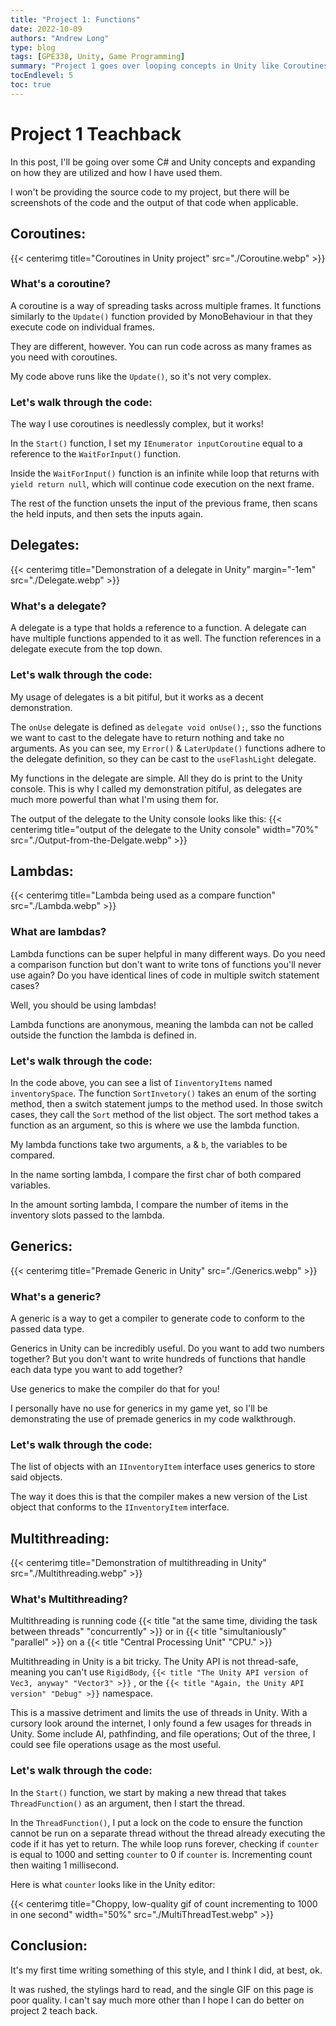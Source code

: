 ```yaml
---
title: "Project 1: Functions"
date: 2022-10-09
authors: "Andrew Long"
type: blog
tags: [GPE338, Unity, Game Programming]
summary: "Project 1 goes over looping concepts in Unity like Coroutines, Delegates, and Multithreading..."
tocEndlevel: 5
toc: true
---
```


# Project 1 Teachback
In this post, I'll be going over some C# and Unity concepts and expanding on how they are utilized and how I have used them.

I won't be providing the source code to my project, but there will be screenshots of the code and the output of that code when applicable.

## Coroutines:
{{< centerimg title="Coroutines in Unity project" src="./Coroutine.webp" >}}

### What's a coroutine?

A coroutine is a way of spreading tasks across multiple frames. It functions similarly to the `Update()` function provided by MonoBehaviour in that they execute code on individual frames.

They are different, however. You can run code across as many frames as you need with coroutines.

My code above runs like the `Update()`, so it's not very complex.

### Let's walk through the code:

The way I use coroutines is needlessly complex, but it works!

In the `Start()` function, I set my `IEnumerator inputCoroutine` equal to a reference to the `WaitForInput()` function.

Inside the `WaitForInput()` function is an infinite while loop that returns with `yield return null`, which will continue code execution on the next frame.

The rest of the function unsets the input of the previous frame, then scans the held inputs, and then sets the inputs again.

## Delegates:
{{< centerimg title="Demonstration of a delegate in Unity" margin="-1em" src="./Delegate.webp" >}}

### What's a delegate?
A delegate is a type that holds a reference to a function. A delegate can have multiple functions appended to it as well. The function references in a delegate execute from the top down.

### Let's walk through the code:
My usage of delegates is a bit pitiful, but it works as a decent demonstration.

The `onUse` delegate is defined as `delegate void onUse();`, sso the functions we want to cast to the delegate have to return nothing and take no arguments. As you can see, my `Error()` & `LaterUpdate()` functions adhere to the delegate definition, so they can be cast to the `useFlashLight` delegate.

My functions in the delegate are simple. All they do is print to the Unity console. This is why I called my demonstration pitiful, as delegates are much more powerful than what I'm using them for.

The output of the delegate to the Unity console looks like this:
{{< centerimg title="output of the delegate to the Unity console" width="70%" src="./Output-from-the-Delgate.webp" >}}

## Lambdas:
{{< centerimg title="Lambda being used as a compare function" src="./Lambda.webp" >}}

### What are lambdas?
Lambda functions can be super helpful in many different ways. Do you need a comparison function but don't want to write tons of functions you'll never use again? Do you have identical lines of code in multiple switch statement cases?

Well, you should be using lambdas!

Lambda functions are anonymous, meaning the lambda can not be called outside the function the lambda is defined in.

### Let's walk through the code:
In the code above, you can see a list of `IinventoryItems` named `inventorySpace`. The function `SortInvetory()` takes an enum of the sorting method, then a switch statement jumps to the method used. In those switch cases, they call the `Sort` method of the list object. The sort method takes a function as an argument, so this is where we use the lambda function.

My lambda functions take two arguments, `a` & `b`, the variables to be compared.

In the name sorting lambda, I compare the first char of both compared variables.

In the amount sorting lambda, I compare the number of items in the inventory slots passed to the lambda.

## Generics:
{{< centerimg title="Premade Generic in Unity" src="./Generics.webp" >}}

### What's a generic?
A generic is a way to get a compiler to generate code to conform to the passed data type.

Generics in Unity can be incredibly useful. Do you want to add two numbers together? But you don't want to write hundreds of functions that handle each data type you want to add together?

Use generics to make the compiler do that for you!

I personally have no use for generics in my game yet, so I'll be demonstrating the use of premade generics in my code walkthrough.

### Let's walk through the code:
The list of objects with an `IInventoryItem` interface uses generics to store said objects.

 The way it does this is that the compiler makes a new version of the List object that conforms to the `IInventoryItem` interface.

## Multithreading:
{{< centerimg title="Demonstration of multithreading in Unity" src="./Multithreading.webp" >}}

### What's Multithreading?
Multithreading is running code
{{< title "at the same time, dividing the task between threads" "concurrently" >}}
or in
{{< title "simultaniously" "parallel" >}}
on a
{{< title "Central Processing Unit" "CPU." >}}

Multithreading in Unity is a bit tricky. The Unity API is not thread-safe, meaning you can't use `RigidBody`,
`{{< title "The Unity API version of Vec3, anyway" "Vector3" >}}`
, or the
`{{< title "Again, the Unity API version" "Debug" >}}` namespace.

This is a massive detriment and limits the use of threads in Unity. With a cursory look around the internet, I only found a few usages for threads in Unity. Some include AI, pathfinding, and file operations; Out of the three, I could see file operations usage as the most useful.

### Let's walk through the code:
In the `Start()` function, we start by making a new thread that takes `ThreadFunction()` as an argument, then I start the thread.

In the `ThreadFunction()`, I put a lock on the code to ensure the function cannot be run on a separate thread without the thread already executing the code if it has yet to return. The while loop runs forever, checking if `counter` is equal to 1000 and setting `counter` to 0 if `counter` is. Incrementing count then waiting 1 millisecond.

Here is what `counter` looks like in the Unity editor:

{{< centerimg title="Choppy, low-quality gif of count incrementing to 1000 in one second" width="50%" src="./MultiThreadTest.webp" >}}

## Conclusion:
It's my first time writing something of this style, and I think I did, at best, ok.

It was rushed, the stylings hard to read, and the single GIF on this page is poor quality. I can't say much more other than I hope I can do better on project 2 teach back.

